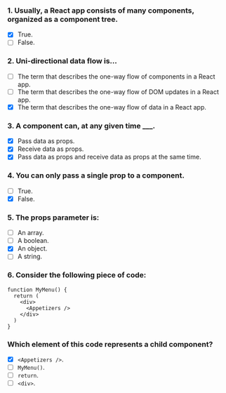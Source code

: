 ### 1. Usually, a React app consists of many components, organized as a component tree.

- [x] True.
- [ ] False.

### 2. Uni-directional data flow is...

- [ ] The term that describes the one-way flow of components in a React app.
- [ ] The term that describes the one-way flow of DOM updates in a React app.
- [x] The term that describes the one-way flow of data in a React app.

### 3. A component can, at any given time \_\_\_.

- [x] Pass data as props.
- [x] Receive data as props.
- [x] Pass data as props and receive data as props at the same time.

### 4. You can only pass a single prop to a component.

- [ ] True.
- [x] False.

### 5. The props parameter is:

- [ ] An array.
- [ ] A boolean.
- [x] An object.
- [ ] A string.

### 6. Consider the following piece of code:

```
function MyMenu() {
  return (
    <div>
      <Appetizers />
    </div>
  )
}
```

### Which element of this code represents a child component?

- [x] `<Appetizers />`.
- [ ] `MyMenu()`.
- [ ] `return`.
- [ ] `<div>`.
